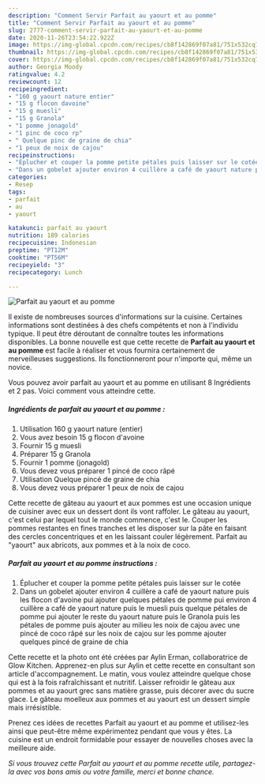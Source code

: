 ```yaml
---
description: "Comment Servir Parfait au yaourt et au pomme"
title: "Comment Servir Parfait au yaourt et au pomme"
slug: 2777-comment-servir-parfait-au-yaourt-et-au-pomme
date: 2020-11-26T23:54:22.922Z
image: https://img-global.cpcdn.com/recipes/cb8f142869f07a81/751x532cq70/parfait-au-yaourt-et-au-pomme-photo-principale-de-la-recette.jpg
thumbnail: https://img-global.cpcdn.com/recipes/cb8f142869f07a81/751x532cq70/parfait-au-yaourt-et-au-pomme-photo-principale-de-la-recette.jpg
cover: https://img-global.cpcdn.com/recipes/cb8f142869f07a81/751x532cq70/parfait-au-yaourt-et-au-pomme-photo-principale-de-la-recette.jpg
author: Georgia Moody
ratingvalue: 4.2
reviewcount: 12
recipeingredient:
- "160 g yaourt nature entier"
- "15 g flocon davoine"
- "15 g muesli"
- "15 g Granola"
- "1 pomme jonagold"
- "1 pinc de coco rp"
- " Quelque pinc de graine de chia"
- "1 peux de noix de cajou"
recipeinstructions:
- "Éplucher et couper la pomme petite pétales puis laisser sur le cotée"
- "Dans un gobelet ajouter environ 4 cuillère a café de yaourt nature puis les flocon d&#39;avoine pui ajouter quelques pétales de pomme pui environ 4 cuillère a café de yaourt nature puis le muesli puis quelque pétales de pomme pui ajouter le reste du yaourt nature puis le Granola puis les pétales de pomme puis ajouter au milieu les noix de cajou avec une pincé de coco râpé sur les noix de cajou sur les pomme ajouter quelques pincé de graine de chia"
categories:
- Resep
tags:
- parfait
- au
- yaourt

katakunci: parfait au yaourt 
nutrition: 189 calories
recipecuisine: Indonesian
preptime: "PT12M"
cooktime: "PT56M"
recipeyield: "3"
recipecategory: Lunch

---
```



![Parfait au yaourt et au pomme](https://img-global.cpcdn.com/recipes/cb8f142869f07a81/751x532cq70/parfait-au-yaourt-et-au-pomme-photo-principale-de-la-recette.jpg)

Il existe de nombreuses sources d'informations sur la cuisine. Certaines informations sont destinées à des chefs compétents et non à l'individu typique. Il peut être déroutant de connaître toutes les informations disponibles. La bonne nouvelle est que cette recette de <strong> Parfait au yaourt et au pomme </strong> est facile à réaliser et vous fournira certainement de merveilleuses suggestions. Ils fonctionneront pour n'importe qui, même un novice.

<!--inarticleads1-->

Vous pouvez avoir parfait au yaourt et au pomme en utilisant 8 Ingrédients et 2 pas. Voici comment vous atteindre cette.

##### Ingrédients de parfait au yaourt et au pomme :

1. Utilisation 160 g yaourt nature (entier)
1. Vous avez besoin 15 g flocon d&#39;avoine
1. Fournir 15 g muesli
1. Préparer 15 g Granola
1. Fournir 1 pomme (jonagold)
1. Vous devez vous préparer 1 pincé de coco râpé
1. Utilisation  Quelque pincé de graine de chia
1. Vous devez vous préparer 1 peux de noix de cajou


Cette recette de gâteau au yaourt et aux pommes est une occasion unique de cuisiner avec eux un dessert dont ils vont raffoler. Le gâteau au yaourt, c&#39;est celui par lequel tout le monde commence, c&#39;est le. Couper les pommes restantes en fines tranches et les disposer sur la pâte en faisant des cercles concentriques et en les laissant couler légèrement. Parfait au &#34;yaourt&#34; aux abricots, aux pommes et à la noix de coco. 

<!--inarticleads2-->

##### Parfait au yaourt et au pomme instructions :

1. Éplucher et couper la pomme petite pétales puis laisser sur le cotée
1. Dans un gobelet ajouter environ 4 cuillère a café de yaourt nature puis les flocon d&#39;avoine pui ajouter quelques pétales de pomme pui environ 4 cuillère a café de yaourt nature puis le muesli puis quelque pétales de pomme pui ajouter le reste du yaourt nature puis le Granola puis les pétales de pomme puis ajouter au milieu les noix de cajou avec une pincé de coco râpé sur les noix de cajou sur les pomme ajouter quelques pincé de graine de chia


Cette recette et la photo ont été créées par Aylin Erman, collaboratrice de Glow Kitchen. Apprenez-en plus sur Aylin et cette recette en consultant son article d&#39;accompagnement. Le matin, vous voulez atteindre quelque chose qui est à la fois rafraîchissant et nutritif. Laisser refroidir le gâteau aux pommes et au yaourt grec sans matière grasse, puis décorer avec du sucre glace. Le gâteau moelleux aux pommes et au yaourt est un dessert simple mais irrésistible. 

<!--inarticleads1-->

<p>
Prenez ces idées de recettes Parfait au yaourt et au pomme et utilisez-les ainsi que peut-être même expérimentez pendant que vous y êtes. La cuisine est un endroit formidable pour essayer de nouvelles choses avec la meilleure aide.
</p>

<p>
<i>Si vous trouvez cette Parfait au yaourt et au pomme recette utile, partagez-la avec vos bons amis ou votre famille, merci et bonne chance.</i>
</p>
